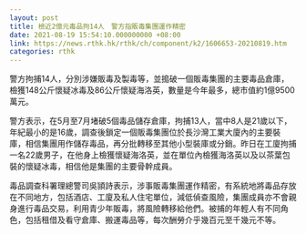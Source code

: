 ```yaml
---
layout: post
title: 檢近2億元毒品拘14人　警方指販毒集團運作精密
date: 2021-08-19 15:54:10.000000000 +08:00
link: https://news.rthk.hk/rthk/ch/component/k2/1606653-20210819.htm
categories: rthk
---
```


警方拘捕14人，分別涉嫌販毒及製毒等，並搗破一個販毒集團的主要毒品倉庫，檢獲148公斤懷疑冰毒及86公斤懷疑海洛英，數量是今年最多，總市值約1億9500萬元。

警方表示，在5月至7月堵破5個毒品儲存倉庫，拘捕13人，當中8人是21歲以下，年紀最小的是16歲，調查後鎖定一個販毒集團位於長沙灣工業大廈內的主要裝庫，相信集團用作儲存毒品，再分批轉移至其他小型裝庫或分銷。昨日在工廈拘捕一名22歲男子，在他身上檢獲懷疑海洛英，並在單位內檢獲海洛英以及以茶葉包裝的懷疑冰毒，相信他是集團的主要骨幹成員。

毒品調查科署理總警司吳頴詩表示，涉事販毒集團運作精密，有系統地將毒品存放在不同地方，包括酒店、工廈及私人住宅單位，減低偵查風險，集團成員亦不會親身進行毒品交易，利用青少年販毒，將風險轉移給他們。被捕的年輕人有不同角色，包括租借及看守倉庫、搬運毒品等，每次酬勞介乎幾百元至千幾元不等。
